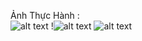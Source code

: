 Ảnh Thực Hành :<br>
![alt text](https://user-images.githubusercontent.com/89072824/190854160-6e41a2e3-9799-4291-b344-4b5091a3f3a5.PNG)
!![alt text](https://user-images.githubusercontent.com/89072824/190865254-6d1882c0-2432-457a-9119-3b023a8356b8.JPG)
![alt text](https://user-images.githubusercontent.com/89072824/190867283-2fa1d836-3758-4ef3-9146-fa1318c664b1.JPG)
